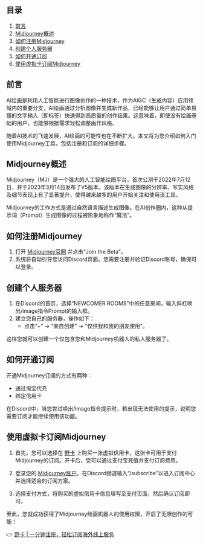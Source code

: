 ## 目录

1. [前言](#前言)
2. [Midjourney概述](#midjourney概述)
3. [如何注册Midjourney](#如何注册midjourney)
4. [创建个人服务器](#创建个人服务器)
5. [如何开通订阅](#如何开通订阅)
6. [使用虚拟卡订阅Midjourney](#使用虚拟卡订阅midjourney)

## 前言

AI绘画是利用人工智能进行图像创作的一种技术，作为AIGC（生成内容）应用领域内的重要分支，AI绘画通过分析图像并生成新作品，已经能够让用户通过简单易懂的文字输入（即标签）快速得到高质量的创作结果。这意味着，即使没有绘画基础的用户，也能够根据需求轻松调整画作风格。

随着AI技术的飞速发展，AI绘画的可能性也在不断扩大。本文将为您介绍如何入门使用Midjourney工具，包括注册和订阅的详细步骤。

## Midjourney概述

Midjourney（MJ）是一个强大的人工智能绘图平台，首次公测于2022年7月12日，并于2023年3月14日发布了V5版本。该版本在生成图像的分辨率、写实风格及细节表现上有了显著提升，使得越来越多的用户开始关注和使用该工具。

Midjourney的工作方式是通过自然语言描述生成图像。在AI创作圈内，这种从提示词（Prompt）生成图像的过程被形象地称作“魔法”。

## 如何注册Midjourney

1. 打开 [Midjourney官网](https://www.midjourney.com) 并点击“Join the Beta”。
2. 系统将自动引导您访问Discord页面。您需要注册并验证Discord账号，确保可以登录。

## 创建个人服务器

1. 在Discord的首页，选择“NEWCOMER ROOMS”中的任意房间，输入斜杠唤出/image指令Prompt的输入框。
2. 建立您自己的服务器，操作如下：
   - 点击“+” -> “亲自创建” -> “仅供我和我的朋友使用”。

这样您就可以创建一个仅包含您和Midjourney机器人的私人服务器了。

## 如何开通订阅

开通Midjourney订阅的方式有两种：

- 通过淘宝代充
- 绑定信用卡

在Discord中，当您尝试唤出/image指令提示时，若出现无法使用的提示，说明您需要订阅才能继续使用该功能。

## 使用虚拟卡订阅Midjourney

1. 首先，您可以选择在 [野卡](https://bit.ly/bewildcard) 上购买一张虚拟信用卡，这张卡可用于支付Midjourney的订阅。开卡后，您可以通过支付宝充值并支付订阅费用。
   
2. 登录您的 [Midjourney账户](https://www.midjourney.com)。在Discord频道输入“/subscribe”以进入订阅中心并选择适合的订阅方案。

3. 选择支付方式，将购买的虚拟信用卡信息填写至支付页面，然后确认订阅即可。

至此，您就成功获得了Midjourney绘画机器人的使用权限，开启了无限创作的可能！

👉 [野卡 | 一分钟注册，轻松订阅海外线上服务](https://bit.ly/bewildcard)